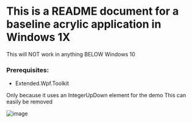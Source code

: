 # This is a README document for a baseline acrylic application in Windows 1X
This will NOT work in anything BELOW Windows 10

### Prerequisites:
- Extended.Wpf.Toolkit

Only because it uses an IntegerUpDown element for the demo
This can easily be removed

![image](https://github.com/LiamPalmqvist/WPF-Acrylic-Background-Demo/assets/38404738/4fc3a729-f0bd-4bcb-b33e-57ced2d270fb)

